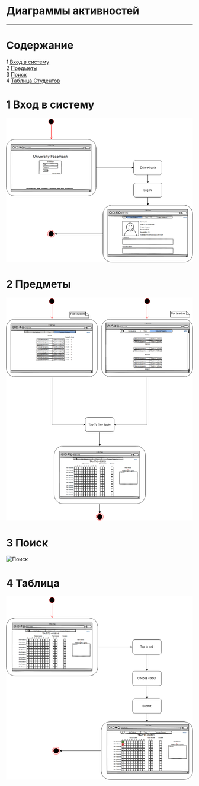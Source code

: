 # Диаграммы активностей
---

# Содержание
1 [Вход в систему](#login)  
2 [Предметы](#objects)  
3 [Поиск](#search)  
4 [Таблица Студентов](#student)

<a name="login"/>

# 1 Вход в систему
![Вход в систему](State%20Log%20In.png)  

<a name="objects"/>

# 2 Предметы
![Предметы](State%20Objects.png)  

<a name="search"/>

# 3 Поиск
![Поиск](Activity%20Search.png)  

<a name="student"/>

# 4 Таблица
![Таблица](Table%20Mark.png)  
